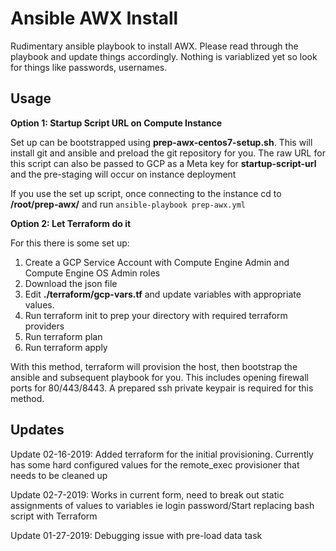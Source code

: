 # Ansible AWX Install
Rudimentary ansible playbook to install AWX. Please read through the playbook and update things accordingly. Nothing is variablized yet so look for things like passwords, usernames.

## Usage

**Option 1: Startup Script URL on Compute Instance**

Set up can be bootstrapped using **prep-awx-centos7-setup.sh**. This will install git and ansible and preload the git repository for you. The raw URL for this script can also be passed to GCP as a Meta key for **startup-script-url** and the pre-staging will occur on instance deployment

If you use the set up script, once connecting to the instance cd to **/root/prep-awx/** and run ```ansible-playbook prep-awx.yml```


**Option 2: Let Terraform do it**

For this there is some set up:

1) Create a GCP Service Account with Compute Engine Admin and Compute Engine OS Admin roles
2) Download the json file
3) Edit **./terraform/gcp-vars.tf** and update variables with appropriate values. 
4) Run terraform init to prep your directory with required terraform providers
5) Run terraform plan 
6) Run terraform apply

With this method, terraform will provision the host, then bootstrap the ansible and subsequent playbook for you. This includes opening firewall ports for 80/443/8443. A prepared ssh private keypair is required for this method.

## Updates
Update 02-16-2019: Added terraform for the initial provisioning. Currently has some hard  configured values for the remote_exec provisioner that needs to be cleaned up

Update 02-7-2019: Works in current form, need to break out static assignments of values to variables ie login password/Start replacing bash script with Terraform

Update 01-27-2019: Debugging issue with pre-load data task
